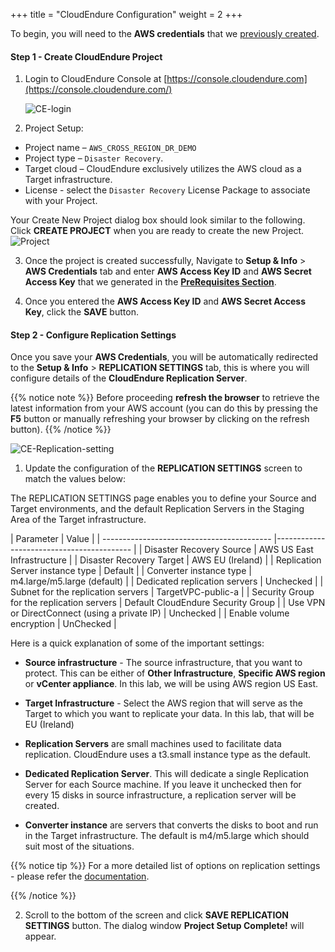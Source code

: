 +++
title = "CloudEndure Configuration"
weight = 2
+++


To begin, you will need to the **AWS credentials** that we [previously created](/0_prerequisites/1_createawsaccount.html#step-3b--creating-a-new-iam-user-and-generating-aws-credentials). 

#### Step 1 - Create CloudEndure Project

1. Login to CloudEndure Console at [https://console.cloudendure.com](https://console.cloudendure.com/)

    ![CE-login](/ce/CE-login.png?classes=shadow,border&height=200px)

2. Project Setup:

- Project name – `AWS_CROSS_REGION_DR_DEMO`
- Project type – `Disaster Recovery`.
- Target cloud – CloudEndure exclusively utilizes the AWS cloud as a Target infrastructure.
- License - select the `Disaster Recovery` License Package to associate with your Project.

Your Create New Project dialog box should look similar to the following. Click **CREATE PROJECT** when you are ready to create the new Project.
![Project](/lab1/PROJECT_CONFIGURATION.png?classes=shadow,border&height=350px)

3. Once the project is created successfully, Navigate to **Setup & Info** > **AWS Credentials** tab and enter **AWS Access Key ID** and **AWS Secret Access Key** that we generated in the [**PreRequisites Section**](/0_prerequisites/1_createawsaccount.html).
   
4. Once you entered the **AWS Access Key ID** and **AWS Secret Access Key**, click the **SAVE** button.

#### Step 2 - Configure Replication Settings

Once you save your **AWS Credentials**, you will be automatically redirected to the **Setup & Info** > **REPLICATION SETTINGS** tab, this is where you will configure details of the **CloudEndure Replication Server**.

{{% notice note %}}
Before proceeding **refresh the browser** to retrieve the latest information from your AWS account (you can do this by pressing the **F5** button or manually refreshing your browser by clicking on the refresh button).
{{% /notice %}}

![CE-Replication-setting](/lab1/replication_settings.png?classes=shadow,border&height=350px)

1. Update the configuration of the **REPLICATION SETTINGS** screen to match the values below:

  The REPLICATION SETTINGS page enables you to define your Source and Target environments, and the default Replication Servers in the Staging Area of the Target infrastructure. 
  
    

 | Parameter                                  | Value |
    | ------------------------------------------ |------------------------------------------ | 
    | Disaster Recovery Source                           | AWS US East Infrastructure                                         |
    | Disaster Recovery Target                           | AWS EU (Ireland)                                         |
    | Replication Server instance type           | Default                                                      |
    | Converter instance type                    | m4.large/m5.large (default)                                                     |
    | Dedicated replication servers              | Unchecked                                                    |
    | Subnet for the replication servers         | TargetVPC-public-a |
    | Security Group for the replication servers | Default CloudEndure Security Group                                                     |
    | Use VPN or DirectConnect (using a private IP) | Unchecked                                                |
    | Enable volume encryption                   | UnChecked                                                     |    

Here is a quick explanation of some of the important settings: 

- **Source infrastructure** -  The source infrastructure, that you want to protect. This can be either of **Other Infrastructure**, **Specific AWS region** or 
**vCenter appliance**. In this lab, we will be using AWS region US East.

- **Target Infrastructure** - Select the AWS region that will serve as the Target to which you want to replicate your data. In this lab, that will be EU (Ireland)

- **Replication Servers** are small machines used to facilitate data replication. CloudEndure uses a t3.small instance type as the default. 

- **Dedicated Replication Server**. This will dedicate a single Replication Server for each Source machine. If you leave it unchecked then for every 15 disks in source infrastructure, a replication server will be created.  

- **Converter instance** are servers that converts the disks to boot and run in the Target infrastructure. The default is m4/m5.large which should suit most of the situations. 

{{% notice tip %}}
For a more detailed list of options on replication settings - please refer the 
[documentation](https://docs.cloudendure.com/#Defining_Your_Replication_Settings/Defining_Your_Replication_Settings.htm%3FTocPath%3DNavigation%7CDefining%2520Your%2520Replication%2520Settings%7C_____0).

{{% /notice %}}

2. Scroll to the bottom of the screen and click **SAVE REPLICATION SETTINGS** button. The dialog window  **Project Setup Complete!** will appear.